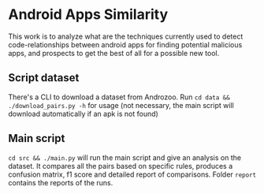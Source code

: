 # Android Apps Similarity

This work is to analyze what are the techniques currently used to detect code-relationships between android apps for finding potential malicious apps, and prospects to get the best of all for a possible new tool.

## Script dataset

There's a CLI to download a dataset from Androzoo. Run `cd data && ./download_pairs.py -h` for usage (not necessary, the main script will download automatically if an apk is not found)

## Main script

`cd src && ./main.py` will run the main script and give an analysis on the dataset. It compares all the pairs based on specific rules, produces a confusion matrix, f1 score and detailed report of comparisons. Folder `report` contains the reports of the runs.
